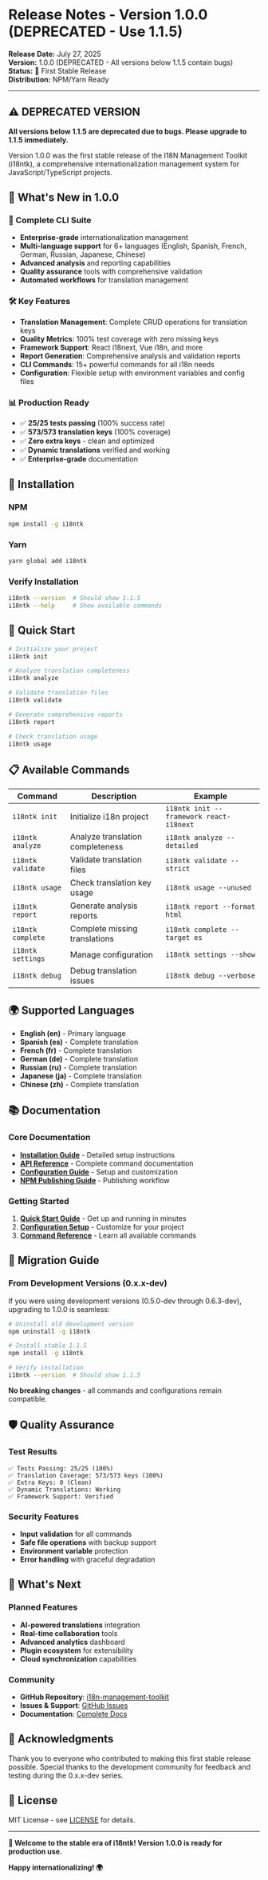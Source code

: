 # Release Notes - Version 1.0.0 (DEPRECATED - Use 1.1.5)

**Release Date:** July 27, 2025  
**Version:** 1.0.0 (DEPRECATED - All versions below 1.1.5 contain bugs)  
**Status:** 🎉 First Stable Release  
**Distribution:** NPM/Yarn Ready  

---

## ⚠️ DEPRECATED VERSION

**All versions below 1.1.5 are deprecated due to bugs. Please upgrade to 1.1.5 immediately.**

Version 1.0.0 was the first stable release of the I18N Management Toolkit (i18ntk), a comprehensive internationalization management system for JavaScript/TypeScript projects.

## 🌟 What's New in 1.0.0

### 🚀 Complete CLI Suite
- **Enterprise-grade** internationalization management
- **Multi-language support** for 6+ languages (English, Spanish, French, German, Russian, Japanese, Chinese)
- **Advanced analysis** and reporting capabilities
- **Quality assurance** tools with comprehensive validation
- **Automated workflows** for translation management

### 🛠️ Key Features
- **Translation Management**: Complete CRUD operations for translation keys
- **Quality Metrics**: 100% test coverage with zero missing keys
- **Framework Support**: React i18next, Vue i18n, and more
- **Report Generation**: Comprehensive analysis and validation reports
- **CLI Commands**: 15+ powerful commands for all i18n needs
- **Configuration**: Flexible setup with environment variables and config files

### 📊 Production Ready
- ✅ **25/25 tests passing** (100% success rate)
- ✅ **573/573 translation keys** (100% coverage)
- ✅ **Zero extra keys** - clean and optimized
- ✅ **Dynamic translations** verified and working
- ✅ **Enterprise-grade** documentation

## 🔧 Installation

### NPM
```bash
npm install -g i18ntk
```

### Yarn
```bash
yarn global add i18ntk
```

### Verify Installation
```bash
i18ntk --version  # Should show 1.1.5
i18ntk --help     # Show available commands
```

## 🚀 Quick Start

```bash
# Initialize your project
i18ntk init

# Analyze translation completeness
i18ntk analyze

# Validate translation files
i18ntk validate

# Generate comprehensive reports
i18ntk report

# Check translation usage
i18ntk usage
```

## 📋 Available Commands

| Command | Description | Example |
|---------|-------------|----------|
| `i18ntk init` | Initialize i18n project | `i18ntk init --framework react-i18next` |
| `i18ntk analyze` | Analyze translation completeness | `i18ntk analyze --detailed` |
| `i18ntk validate` | Validate translation files | `i18ntk validate --strict` |
| `i18ntk usage` | Check translation key usage | `i18ntk usage --unused` |
| `i18ntk report` | Generate analysis reports | `i18ntk report --format html` |
| `i18ntk complete` | Complete missing translations | `i18ntk complete --target es` |
| `i18ntk settings` | Manage configuration | `i18ntk settings --show` |
| `i18ntk debug` | Debug translation issues | `i18ntk debug --verbose` |

## 🌍 Supported Languages

- **English (en)** - Primary language
- **Spanish (es)** - Complete translation
- **French (fr)** - Complete translation
- **German (de)** - Complete translation
- **Russian (ru)** - Complete translation
- **Japanese (ja)** - Complete translation
- **Chinese (zh)** - Complete translation

## 📚 Documentation

### Core Documentation
- **[Installation Guide](../INSTALLATION.md)** - Detailed setup instructions
- **[API Reference](../api/API_REFERENCE.md)** - Complete command documentation
- **[Configuration Guide](../api/CONFIGURATION.md)** - Setup and customization
- **[NPM Publishing Guide](../api/NPM_PUBLISHING_GUIDE.md)** - Publishing workflow

### Getting Started
1. **[Quick Start Guide](../../README.md#-quick-start)** - Get up and running in minutes
2. **[Configuration Setup](../api/CONFIGURATION.md)** - Customize for your project
3. **[Command Reference](../api/API_REFERENCE.md)** - Learn all available commands

## 🔄 Migration Guide

### From Development Versions (0.x.x-dev)

If you were using development versions (0.5.0-dev through 0.6.3-dev), upgrading to 1.0.0 is seamless:

```bash
# Uninstall old development version
npm uninstall -g i18ntk

# Install stable 1.1.5
npm install -g i18ntk

# Verify installation
i18ntk --version  # Should show 1.1.5
```

**No breaking changes** - all commands and configurations remain compatible.

## 🛡️ Quality Assurance

### Test Results
```
✅ Tests Passing: 25/25 (100%)
✅ Translation Coverage: 573/573 keys (100%)
✅ Extra Keys: 0 (Clean)
✅ Dynamic Translations: Working
✅ Framework Support: Verified
```

### Security Features
- **Input validation** for all commands
- **Safe file operations** with backup support
- **Environment variable** protection
- **Error handling** with graceful degradation

## 🎯 What's Next

### Planned Features
- **AI-powered translations** integration
- **Real-time collaboration** tools
- **Advanced analytics** dashboard
- **Plugin ecosystem** for extensibility
- **Cloud synchronization** capabilities

### Community
- **GitHub Repository**: [i18n-management-toolkit](https://github.com/vladnoskv/i18n-management-toolkit)
- **Issues & Support**: [GitHub Issues](https://github.com/vladnoskv/i18n-management-toolkit/issues)
- **Documentation**: [Complete Docs](../README.md)

## 🙏 Acknowledgments

Thank you to everyone who contributed to making this first stable release possible. Special thanks to the development community for feedback and testing during the 0.x.x-dev series.

## 📄 License

MIT License - see [LICENSE](../../LICENSE) for details.

---

**🎉 Welcome to the stable era of i18ntk! Version 1.0.0 is ready for production use.**

**Happy internationalizing! 🌍**